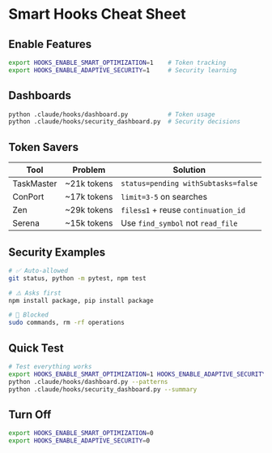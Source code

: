 # Smart Hooks Cheat Sheet

## Enable Features
```bash
export HOOKS_ENABLE_SMART_OPTIMIZATION=1    # Token tracking
export HOOKS_ENABLE_ADAPTIVE_SECURITY=1     # Security learning
```

## Dashboards
```bash
python .claude/hooks/dashboard.py           # Token usage
python .claude/hooks/security_dashboard.py  # Security decisions
```

## Token Savers
| Tool | Problem | Solution |
|------|---------|----------|
| TaskMaster | ~21k tokens | `status=pending withSubtasks=false` |
| ConPort | ~17k tokens | `limit=3-5` on searches |
| Zen | ~29k tokens | `files≤1` + reuse `continuation_id` |
| Serena | ~15k tokens | Use `find_symbol` not `read_file` |

## Security Examples
```bash
# ✅ Auto-allowed
git status, python -m pytest, npm test

# ⚠️ Asks first  
npm install package, pip install package

# 🚫 Blocked
sudo commands, rm -rf operations
```

## Quick Test
```bash
# Test everything works
export HOOKS_ENABLE_SMART_OPTIMIZATION=1 HOOKS_ENABLE_ADAPTIVE_SECURITY=1
python .claude/hooks/dashboard.py --patterns
python .claude/hooks/security_dashboard.py --summary
```

## Turn Off
```bash
export HOOKS_ENABLE_SMART_OPTIMIZATION=0
export HOOKS_ENABLE_ADAPTIVE_SECURITY=0
```